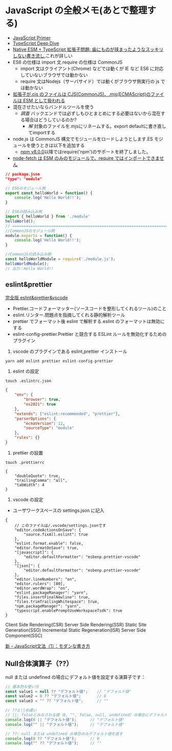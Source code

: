 # JavaScript の全般メモ(あとで整理する)

- [JavaScript Primer](https://jsprimer.net/)
- [TypeScript Deep Dive](https://typescript-jp.gitbook.io/deep-dive/)
- [Native ESM + TypeScript 拡張子問題: 歯にものが挟まったようなスッキリしない書き流し](https://zenn.dev/qnighy/articles/19603f11d5f264),これが詳しい
- ES6 の仕様は import 文.require の仕様は CommonJS
  - import 文はクライアント(Chrome) などでは動くが IE など ES6 に対応していないブラウザでは動かない
  - require 文はNodejs（サーバサイド）では動くがブラウザ側実行の js では動かない
- [拡張子が.cjs のファイルは CJS(CommonJS)、.mjs(ECMAScript)のファイルは ESM として扱われる](https://numb86-tech.hatenablog.com/entry/2020/08/07/091142)
- 混在させたいならバンドルツールを使う
  - *調査* バックエンドでは必ずしもひとまとめにする必要はないから混在する場合はどうしているのか?
    - *解* 対象のファイルを.mjsにリネームする。export defaultに書き直してimportする
- node.js は CommonJS 構文でモジュールをロードしようとします.ES モジュールを使うときは以下を追加する
  - [npm v8.0.0](https://github.com/npm/cli/releases/tag/v8.0.0)以降ではrequire('npm')のサポートを終了しました。
- [node-fetch は ESM のみのモジュールで、require ではインポートできません](https://github.com/node-fetch/node-fetch#installation)

```json:package.json
// package.json
"type": "module"
```

```JavaScript
// ES6のモジュール側
export const helloWorld = function() {
    console.log('Hello World!!');
}

// ES6の読み込み側
import { helloWorld } from './module'
helloWorld();
// ==========================================================================
//CommonJSのモジュール側
module.exports = function() {
    console.log('Hello World!!');
}

//CommonJSの読み込み側
const helloWorldModule = require('./module.js');
helloWorldModule();
// 出力：Hello World!!
```

## eslint&prettier

[完全版 eslint&prettier&vscode](https://zenn.dev/sawao/articles/6ad32596a82174)

- Prettier.コードフォーマッター(ソースコードを整形してくれるツール)のこと
- eslint.リンター.問題点を指摘してくれる静的解析ツール
- prettier でフォーマット後 eslint で解析する.eslint のフォーマットは無効にする
- eslint-config-prettier.Prettier と競合する ESLint ルールを無効化するためのプラグイン

1. vscode のプラグインである eslint,prettier インストール

```node.js
yarn add eslint prettier eslint-config-prettier
```

1. eslint の設定

```script
touch .eslintrc.json
```

```json:.eslintrc.json
{
    "env": {
        "browser": true,
        "es2021": true
    },
    "extends": ["eslint:recommended", "prettier"],
    "parserOptions": {
        "ecmaVersion": 12,
        "sourceType": "module"
    },
    "rules": {}
}
```

1. prettier の設置

```script
touch .prettierrc
```

```json:.prettierrc
{
    "doubleQuote": true,
    "trailingComma": "all",
    "tabWidth": 4
}
```

1. vscode の設定

- ユーザワークスペースの settings.json に記入

```json:settings.josn
{
    // このファイルは/.vscode/settings.jsonです
    "editor.codeActionsOnSave": {
        "source.fixAll.eslint": true
    },
    "eslint.format.enable": false,
    "editor.formatOnSave": true,
    "[javascript]": {
        "editor.defaultFormatter": "esbenp.prettier-vscode"
    },
    "[json]": {
        "editor.defaultFormatter": "esbenp.prettier-vscode"
    },
    "editor.lineNumbers": "on",
    "editor.rulers": [80],
    "editor.wordWrap": "on",
    "eslint.packageManager": "yarn",
    "files.insertFinalNewline": true,
    "files.trimTrailingWhitespace": true,
    "npm.packageManager": "yarn",
    "typescript.enablePromptUseWorkspaceTsdk": true
}
```

Client Side Rendering(CSR)
Server Side Rendering(SSR)
Static Site Generation(SSG)
Incremental Static Regeneration(ISR)
Server Side Component(SSC)

[新・JavaScript文法（1）：モダンな書き方](https://qiita.com/azmnc/items/5ee92169a7bc4f6ba208#null%E5%90%88%E4%BD%93%E6%BC%94%E7%AE%97%E5%AD%90)

## Null合体演算子（??）

null または undefined の場合にデフォルト値を設定する演算子です：

```javascript
// 基本的な使い方
const value1 = null ?? "デフォルト値";    // "デフォルト値"
const value2 = 0 ?? "デフォルト値";       // 0
const value3 = "" ?? "デフォルト値";      // ""

// ??と||の違い
// ||: falseとみなされる値（0, "", false, null, undefined）の場合にデフォルト値を返す
console.log(0 || "デフォルト値");      // "デフォルト値"
console.log("" || "デフォルト値");     // "デフォルト値"

// ??: null または undefined の場合のみデフォルト値を返す
console.log(0 ?? "デフォルト値");      // 0
console.log("" ?? "デフォルト値");     // ""
```
